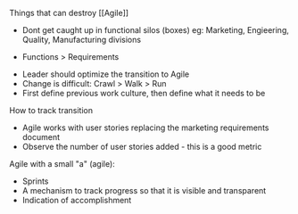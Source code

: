 Things that can destroy [[Agile]]

* Dont get caught up in functional silos (boxes)
   eg: Marketing, Engieering, Quality, Manufacturing divisions

- Functions > Requirements
* Leader should optimize the transition to Agile
* Change is difficult: Crawl > Walk > Run
* First define previous work culture, then define what it needs to be

How to track transition
* Agile works with user stories replacing the marketing requirements document
* Observe the number of user stories added - this is a good metric

Agile with a small "a" (agile):
-   Sprints
-   A mechanism to track progress so that it is visible and transparent
-   Indication of accomplishment